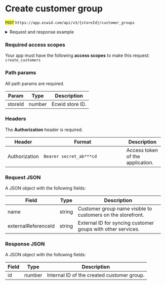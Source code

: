 # Create customer group

<mark style="color:blue;">`POST`</mark> `https://app.ecwid.com/api/v3/{storeId}/customer_groups`&#x20;

<details>

<summary>Request and response example</summary>

Request:

```http
POST /api/v3/1003/customer_groups HTTP/1.1
Authorization: Bearer secret_token
Host: app.ecwid.com
Content-Type: application/json
Cache-Control: no-cache

{
  "name": "VIP Customers"
}
```

Response:

```json
{
  "id": 9367001
}
```

</details>

### Required access scopes

Your app must have the following **access scopes** to make this request: `create_customers`

### Path params

All path params are required.

| Param   | Type   | Description     |
| ------- | ------ | --------------- |
| storeId | number | Ecwid store ID. |

### Headers

The **Authorization** header is required.

<table><thead><tr><th>Header</th><th width="252">Format</th><th>Description</th></tr></thead><tbody><tr><td>Authorization</td><td><code>Bearer secret_ab***cd</code></td><td>Access token of the application.</td></tr></tbody></table>

### Request JSON

A JSON object with the following fields:

| Field               | Type   | Description                                                 |
| ------------------- | ------ | ----------------------------------------------------------- |
| name                | string | Customer group name visible to customers on the storefront. |
| externalReferenceId | string | External ID for syncing customer goups with other services. |

### Response JSON

A JSON object with the following fields:

| Field | Type   | Description                                |
| ----- | ------ | ------------------------------------------ |
| id    | number | Internal ID of the created customer group. |
